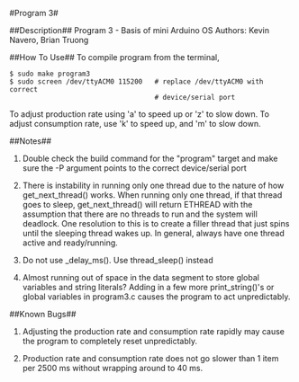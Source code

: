 #Program 3#

##Description##
Program 3 - Basis of mini Arduino OS
Authors: Kevin Navero, Brian Truong

##How To Use##
To compile program from the terminal,

```
$ sudo make program3
$ sudo screen /dev/ttyACM0 115200   # replace /dev/ttyACM0 with correct
                                    # device/serial port
```

To adjust production rate using 'a' to speed up or 'z' to slow down. To adjust 
consumption rate, use 'k' to speed up, and 'm' to slow down.

##Notes##

1. Double check the build command for the "program" target and make sure
the -P argument points to the correct device/serial port

2. There is instability in running only one thread due to the nature of how
get_next_thread() works. When running only one thread, if that thread goes to 
sleep, get_next_thread() will return ETHREAD with the assumption that there 
are no threads to run and the system will deadlock. One resolution to this is 
to create a filler thread that just spins until the sleeping thread wakes up. 
In general, always have one thread active and ready/running.

3. Do not use _delay_ms(). Use thread_sleep() instead

4. Almost running out of space in the data segment to store global variables
and string literals? Adding in a few more print_string()'s or global variables
in program3.c causes the program to act unpredictably.

##Known Bugs##

1. Adjusting the production rate and consumption rate rapidly may cause the 
program to completely reset unpredictably.

2. Production rate and consumption rate does not go slower than 1 item per
2500 ms without wrapping around to 40 ms.
